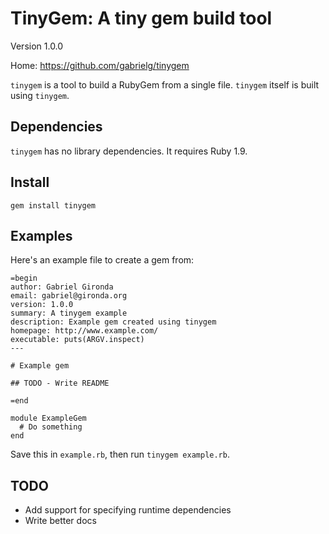 # TinyGem: A tiny gem build tool

Version 1.0.0

Home: https://github.com/gabrielg/tinygem

`tinygem` is a tool to build a RubyGem from a single file. `tinygem` itself is
built using `tinygem`.

## Dependencies

`tinygem` has no library dependencies. It requires Ruby 1.9.

## Install

`gem install tinygem`

## Examples

Here's an example file to create a gem from:

    =begin
    author: Gabriel Gironda
    email: gabriel@gironda.org
    version: 1.0.0
    summary: A tinygem example
    description: Example gem created using tinygem
    homepage: http://www.example.com/
    executable: puts(ARGV.inspect)
    ---

    # Example gem

    ## TODO - Write README

    =end

    module ExampleGem
      # Do something
    end

Save this in `example.rb`, then run `tinygem example.rb`.

## TODO

* Add support for specifying runtime dependencies
* Write better docs